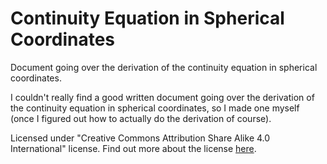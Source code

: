 # Continuity Equation in Spherical Coordinates
Document going over the derivation of the continuity equation in spherical coordinates.

I couldn't really find a good written document going over the derivation of the continuity equation in spherical coordinates, so I made one myself (once I figured out how to actually do the derivation of course).

Licensed under "Creative Commons Attribution Share Alike 4.0 International" license. Find out more about the license [here](https://choosealicense.com/licenses/cc-by-sa-4.0/). 
